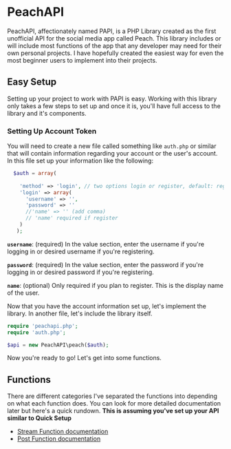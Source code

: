 # PeachAPI

PeachAPI, affectionately named PAPI, is a PHP Library created as the first unofficial API for the social media app called Peach. This library includes or will include most functions of the app that any developer may need for their own personal projects. I have hopefully created the easiest way for even the most beginner users to implement into their projects.

## Easy Setup

Setting up your project to work with PAPI is easy. Working with this library only takes a few steps to set up and once it is, you'll have full access to the library and it's components.

### Setting Up Account Token

You will need to create a new file called something like `auth.php` or similar that will contain information regarding your account or the user's account. In this file set up your information like the following:

```php
  $auth = array(
  
    'method' => 'login', // two options login or register, default: register
    'login' => array(
      'username' => '',
      'password' => ''
      //'name' => '' (add comma)
      // 'name' required if register
    )
   );
```

**`username`**: (required) In the value section, enter the username if you're logging in or desired username if you're registering.

**`password`**: (required) In the value section, enter the password if you're logging in or desired password if you're registering.

**`name`**: (optional) Only required if you plan to register. This is the display name of the user.

Now that you have the account information set up, let's implement the library. In another file, let's include the library itself.

```php
require 'peachapi.php';
require 'auth.php';

$api = new PeachAPI\peach($auth);
```

Now you're ready to go! Let's get into some functions.

## Functions

There are different categories I've separated the functions into depending on what each function does. You can look for more detailed documentation later but here's a quick rundown. **This is assuming you've set up your API similar to Quick Setup**

* [Stream Function documentation](https://github.com/MaxwellNewberry/PeachAPI/wiki/Stream-Functions)
* [Post Function documentation](https://github.com/MaxwellNewberry/PeachAPI/wiki/Post-Functions)


